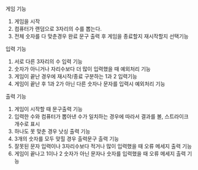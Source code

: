 게임 기능 
1. 게임을 시작
2. 컴퓨터가 랜덤으로 3자리의 수를 뽑는다. 
3. 전체 숫자를 다 맞춘경우 완료 문구 출력 후 게임을 종료할지 재시작할지 선택기능

입력 기능
1. 서로 다른 3자리의 수 입력 기능 
2. 숫자가 아니거나 자리수보다 더 많이 입력했을 때 예외처리 기능
3. 게임이 끝난 경우에 재시작/종료 구분하는 1과 2 입력기능 
4. 게임이 끝난 후 1과 2가 아닌 다른 숫자나 문자를 입력시 예외처리 기능

출력 기능 
1. 게임이 시작할 때 문구출력 기능
2. 입력한 수와 컴퓨터가 뽑아낸 수가 일치하는 경우에 따라서 결과를 볼, 스트라이크 개수로 표시
3. 하나도 못 맞춘 경우 낫싱 출력 기능
4. 3개의 숫자를 모두 맞힐 경우 출력문구 출력 기능
5. 잘못된 문자 입력이나 3자리수보다 적거나 많이 입력했을 때 오류 메세지 출력 기능 
6. 게임이 끝나고 1이나 2 숫자가 아닌 문자나 숫자를 입력했을 때 오류 메세지 출력 기능 